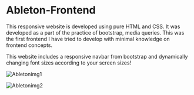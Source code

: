 # Ableton-Frontend
This responsive website is developed using pure HTML and CSS. It was developed as a part of the practice of bootstrap, media queries. This was the first frontend I have tried to develop with minimal knowledge on frontend concepts.

This website includes a responsive navbar from bootstrap and dynamically changing font sizes according to your screen sizes!


![Abletonimg1](https://user-images.githubusercontent.com/66256723/160111205-12c6a47c-a8b6-446f-bd25-f62240fd91e7.png)

![Abletonimg2](https://user-images.githubusercontent.com/66256723/160111230-3fcbdcf1-e952-418c-890d-43d964ec5c82.png)
